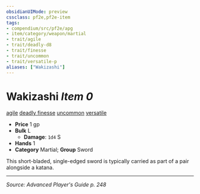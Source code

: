 ```yaml
---
obsidianUIMode: preview
cssclass: pf2e,pf2e-item
tags:
- compendium/src/pf2e/apg
- item/category/weapon/martial
- trait/agile
- trait/deadly-d8
- trait/finesse
- trait/uncommon
- trait/versatile-p
aliases: ["Wakizashi"]
---
```

# Wakizashi *Item 0*  
[agile](agile.md "Agile Weapon Trait")  [deadly <d8>](rules/traits/deadly-d8.md "Deadly Weapon Trait")  [finesse](finesse.md "Finesse Weapon Trait")  [uncommon](uncommon.md "Uncommon Rarity Trait")  [versatile <p>](rules/traits/versatile-p.md "Versatile Weapon Trait")  

- **Price** 1 gp
- **Bulk** L
  - **Damage**: `1d4` S
- **Hands** 1
- **Category** Martial; **Group** Sword 

This short-bladed, single-edged sword is typically carried as part of a pair alongside a katana.


---
*Source: Advanced Player's Guide p. 248*